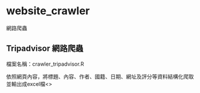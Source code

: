 # website_crawler
網路爬蟲

## Tripadvisor 網路爬蟲
檔案名稱：crawler_tripadvisor.R

依照網頁內容，將標題、內容、作者、國籍、日期、網址及評分等資料結構化爬取並輸出成excel檔<>
